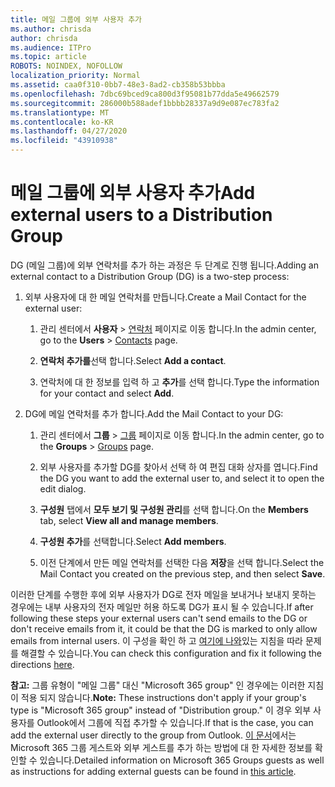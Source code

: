 ```yaml
---
title: 메일 그룹에 외부 사용자 추가
ms.author: chrisda
author: chrisda
ms.audience: ITPro
ms.topic: article
ROBOTS: NOINDEX, NOFOLLOW
localization_priority: Normal
ms.assetid: caa0f310-0bb7-48e3-8ad2-cb358b53bbba
ms.openlocfilehash: 7dbc69bced9ca800d3f95081b77dda5e49662579
ms.sourcegitcommit: 286000b588adef1bbbb28337a9d9e087ec783fa2
ms.translationtype: MT
ms.contentlocale: ko-KR
ms.lasthandoff: 04/27/2020
ms.locfileid: "43910938"
---
```

# <a name="add-external-users-to-a-distribution-group"></a><span data-ttu-id="de13a-102">메일 그룹에 외부 사용자 추가</span><span class="sxs-lookup"><span data-stu-id="de13a-102">Add external users to a Distribution Group</span></span>

<span data-ttu-id="de13a-103">DG (메일 그룹)에 외부 연락처를 추가 하는 과정은 두 단계로 진행 됩니다.</span><span class="sxs-lookup"><span data-stu-id="de13a-103">Adding an external contact to a Distribution Group (DG) is a two-step process:</span></span>
  
1. <span data-ttu-id="de13a-104">외부 사용자에 대 한 메일 연락처를 만듭니다.</span><span class="sxs-lookup"><span data-stu-id="de13a-104">Create a Mail Contact for the external user:</span></span>
    
    1. <span data-ttu-id="de13a-105">관리 센터에서 **사용자** > [연락처](https://admin.microsoft.com/adminportal/home#/Contact) 페이지로 이동 합니다.</span><span class="sxs-lookup"><span data-stu-id="de13a-105">In the admin center, go to the **Users** > [Contacts](https://admin.microsoft.com/adminportal/home#/Contact) page.</span></span> 
    
    2. <span data-ttu-id="de13a-106">**연락처 추가를**선택 합니다.</span><span class="sxs-lookup"><span data-stu-id="de13a-106">Select **Add a contact**.</span></span>
    
    3. <span data-ttu-id="de13a-107">연락처에 대 한 정보를 입력 하 고 **추가**를 선택 합니다.</span><span class="sxs-lookup"><span data-stu-id="de13a-107">Type the information for your contact and select **Add**.</span></span>
    
2. <span data-ttu-id="de13a-108">DG에 메일 연락처를 추가 합니다.</span><span class="sxs-lookup"><span data-stu-id="de13a-108">Add the Mail Contact to your DG:</span></span>
    
    1. <span data-ttu-id="de13a-109">관리 센터에서 **그룹** > [그룹](https://admin.microsoft.com/adminportal/home#/groups) 페이지로 이동 합니다.</span><span class="sxs-lookup"><span data-stu-id="de13a-109">In the admin center, go to the **Groups** > [Groups](https://admin.microsoft.com/adminportal/home#/groups) page.</span></span> 
    
    2. <span data-ttu-id="de13a-110">외부 사용자를 추가할 DG를 찾아서 선택 하 여 편집 대화 상자를 엽니다.</span><span class="sxs-lookup"><span data-stu-id="de13a-110">Find the DG you want to add the external user to, and select it to open the edit dialog.</span></span>
    
    3. <span data-ttu-id="de13a-111">**구성원** 탭에서 **모두 보기 및 구성원 관리**를 선택 합니다.</span><span class="sxs-lookup"><span data-stu-id="de13a-111">On the **Members** tab, select **View all and manage members**.</span></span> 
    
    4. <span data-ttu-id="de13a-112">**구성원 추가**를 선택합니다.</span><span class="sxs-lookup"><span data-stu-id="de13a-112">Select **Add members**.</span></span>
    
    5. <span data-ttu-id="de13a-113">이전 단계에서 만든 메일 연락처를 선택한 다음 **저장**을 선택 합니다.</span><span class="sxs-lookup"><span data-stu-id="de13a-113">Select the Mail Contact you created on the previous step, and then select **Save**.</span></span>
    
<span data-ttu-id="de13a-114">이러한 단계를 수행한 후에 외부 사용자가 DG로 전자 메일을 보내거나 보내지 못하는 경우에는 내부 사용자의 전자 메일만 허용 하도록 DG가 표시 될 수 있습니다.</span><span class="sxs-lookup"><span data-stu-id="de13a-114">If after following these steps your external users can't send emails to the DG or don't receive emails from it, it could be that the DG is marked to only allow emails from internal users.</span></span> <span data-ttu-id="de13a-115">이 구성을 확인 하 고 [여기에 나와](https://docs.microsoft.com/exchange/mail-flow-best-practices/non-delivery-reports-in-exchange-online/fix-error-code-5-7-133-in-exchange-online)있는 지침을 따라 문제를 해결할 수 있습니다.</span><span class="sxs-lookup"><span data-stu-id="de13a-115">You can check this configuration and fix it following the directions [here](https://docs.microsoft.com/exchange/mail-flow-best-practices/non-delivery-reports-in-exchange-online/fix-error-code-5-7-133-in-exchange-online).</span></span>
  
 <span data-ttu-id="de13a-116">**참고:** 그룹 유형이 "메일 그룹" 대신 "Microsoft 365 group" 인 경우에는 이러한 지침이 적용 되지 않습니다.</span><span class="sxs-lookup"><span data-stu-id="de13a-116">**Note:** These instructions don't apply if your group's type is "Microsoft 365 group" instead of "Distribution group."</span></span> <span data-ttu-id="de13a-117">이 경우 외부 사용자를 Outlook에서 그룹에 직접 추가할 수 있습니다.</span><span class="sxs-lookup"><span data-stu-id="de13a-117">If that is the case, you can add the external user directly to the group from Outlook.</span></span> <span data-ttu-id="de13a-118">[이 문서](https://support.office.com/article/Guest-access-in-Office-365-Groups-bfc7a840-868f-4fd6-a390-f347bf51aff6.aspx)에서는 Microsoft 365 그룹 게스트와 외부 게스트를 추가 하는 방법에 대 한 자세한 정보를 확인할 수 있습니다.</span><span class="sxs-lookup"><span data-stu-id="de13a-118">Detailed information on Microsoft 365 Groups guests as well as instructions for adding external guests can be found in [this article](https://support.office.com/article/Guest-access-in-Office-365-Groups-bfc7a840-868f-4fd6-a390-f347bf51aff6.aspx).</span></span>
  